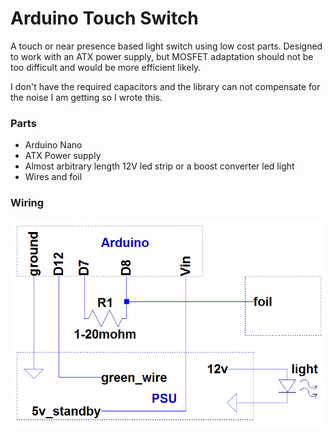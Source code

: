 
Arduino Touch Switch
================

A touch or near presence based light switch using low cost parts. Designed to work with an ATX power supply, but MOSFET adaptation should not be too difficult and would be more efficient likely.

I don't have the required capacitors and the library can not compensate for the noise I am getting so I wrote this. 

### Parts
 - Arduino Nano
 - ATX Power supply
 - Almost arbitrary length 12V led strip or a boost converter led light
 - Wires and foil
 
### Wiring
![Schema](/schema.png?raw=true "Schema")
